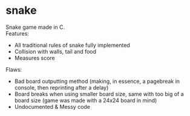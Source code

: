# snake

Snake game made in C.  
Features:  

- All traditional rules of snake fully implemented  
- Collision with walls, tail and food
- Measures score  


Flaws:

- Bad board outputting method (making, in essence, a pagebreak in console, then reprinting after a delay)
- Board breaks when using smaller board size, same with too big of a board size (game was made with a 24x24 board in mind)
- Undocumented & Messy code
